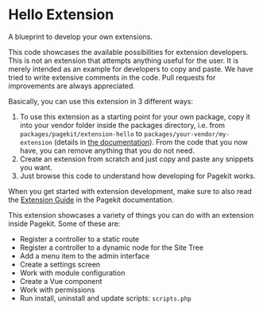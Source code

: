 # Hello Extension

A blueprint to develop your own extensions. 

This code showcases the available possibilities for extension developers. This is not an extension that attempts anything useful for the user. It is merely intended as an example for developers to copy and paste. We have tried to write extensive comments in the code. Pull requests for improvements are always appreciated.

Basically, you can use this extension in 3 different ways:

1. To use this extension as a starting point for your own package, copy it into your vendor folder inside the packages directory, i.e. from `packages/pagekit/extension-hello` to `packages/your-vendor/my-extension` (details in [the documentation](https://pagekit.com/docs/developer-guides/todo-extension#where-to-put-your-package-files)). From the code that you now have, you can remove anything that you do not need.
2. Create an extension from scratch and just copy and paste any snippets you want.
3. Just browse this code to understand how developing for Pagekit works.

When you get started with extension development, make sure to also read the [Extension Guide](https://pagekit.com/docs/developer-guides/extensions) in the Pagekit documentation.

This extension showcases a variety of things you can do with an extension inside Pagekit. Some of these are:

- Register a controller to a static route
- Register a controller to a dynamic node for the Site Tree
- Add a menu item to the admin interface
- Create a settings screen
- Work with module configuration
- Create a Vue component
- Work with permissions
- Run install, uninstall and update scripts: `scripts.php`
